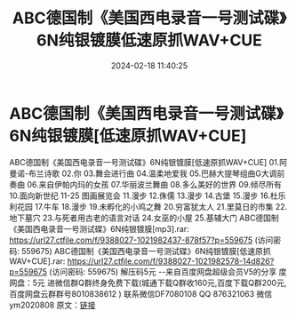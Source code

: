 ﻿---
title: ABC德国制《美国西电录音一号测试碟》6N纯银镀膜低速原抓WAV+CUE
date: 2024-02-18 11:40:25
categories: 新碟专辑、稀有等精品
tags: 纯音雅乐
---
# ABC德国制《美国西电录音一号测试碟》6N纯银镀膜[低速原抓WAV+CUE]

ABC德国制《美国西电录音一号测试碟》6N纯银镀膜[低速原抓WAV+CUE]
01.阿曼诺-布兰诗歌
02.你
03.舞会进行曲
04.温柔地爱我
05.巴赫大提琴组曲G大调前奏曲
06.来自伊帕内玛的女孩
07.华丽波兰舞曲
08.多么美好的世界
09.倾尽所有
10.面向新世纪
11-25 图画展览会
11.漫步
12.侏儒
13.漫步
14.古堡
15.漫步
16.杜乐利花园
17.牛车
18.漫步
19.未孵化的小鸡之舞
20.穷富犹太人
21.里莫日的市集
22.地下墓穴
23.与死者用古老的语言对话
24.女巫的小屋
25.基辅大门
ABC德国制《美国西电录音一号测试碟》6N纯银镀膜[mp3].rar: https://url27.ctfile.com/f/9388027-1021982437-878f57?p=559675
(访问密码: 559675)
ABC德国制《美国西电录音一号测试碟》6N纯银镀膜[低速原抓WAV+CUE].rar: https://url27.ctfile.com/f/9388027-1021982578-14d826?p=559675
(访问密码: 559675)
解压码5元
--来自百度网盘超级会员V5的分享
度网盘：5元
进微信群Q群终身免费下载(城通下载Q群收160元,百度下载Q群200元,百度网盘云群群号8010838612 )
联系微信DF7080108 QQ 876321063
微信ym2020808
原文：[链接](https://blog.sina.com.cn/s/blog_1647c7e76010314h7.html)